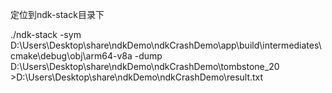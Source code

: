 定位到ndk-stack目录下

./ndk-stack -sym D:\Users\Desktop\share\ndkDemo\ndkCrashDemo\app\build\intermediates\cmake\debug\obj\arm64-v8a -dump D:\Users\Desktop\share\ndkDemo\ndkCrashDemo\tombstone_20 >D:\Users\Desktop\share\ndkDemo\ndkCrashDemo\result.txt
